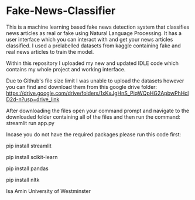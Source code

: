 # Fake-News-Classifier
This is a machine learning based fake news detection system that classifies news articles as real or fake using Natural Language Processing. It has a user interface which you can interact with and get your news articles classified.
I used a prelabelled datasets from kaggle containing fake and real news articles to train the model.

Within this repository I uploaded my new and updated IDLE code which contains my whole project and working interface.

Due to Github's file size limit I was unable to upload the datasets however you can find and download them from this google drive folder: https://drive.google.com/drive/folders/1xKxJgHnS_PiqWQpHG2ApbwPhHclD2d-n?usp=drive_link 

After downloading the files open your command prompt and navigate to the downloaded folder containing all of the files and then run the command:
streamlit run app.py

Incase you do not have the required packages please run this code first:

pip install streamlit

pip install scikit-learn

pip install pandas

pip install nltk

Isa Amin
University of Westminster
